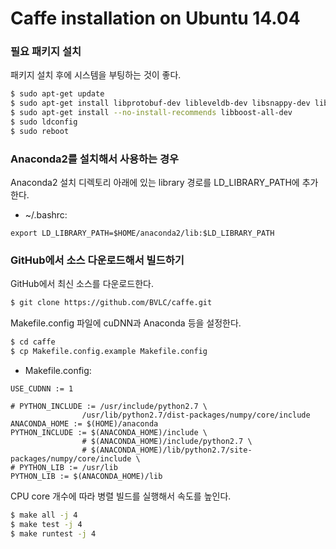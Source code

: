 # Caffe installation on Ubuntu 14.04

### 필요 패키지 설치

패키지 설치 후에 시스템을 부팅하는 것이 좋다.
```sh
$ sudo apt-get update
$ sudo apt-get install libprotobuf-dev libleveldb-dev libsnappy-dev libopencv-dev libhdf5-serial-dev protobuf-compiler libatlas-base-dev python-dev libgflags-dev libgoogle-glog-dev liblmdb-dev
$ sudo apt-get install --no-install-recommends libboost-all-dev
$ sudo ldconfig
$ sudo reboot
```

### Anaconda2를 설치해서 사용하는 경우

Anaconda2 설치 디렉토리 아래에 있는 library 경로를 LD_LIBRARY_PATH에 추가한다.
- ~/.bashrc:
```
export LD_LIBRARY_PATH=$HOME/anaconda2/lib:$LD_LIBRARY_PATH
```

### GitHub에서 소스 다운로드해서 빌드하기

GitHub에서 최신 소스를 다운로드한다.
```sh
$ git clone https://github.com/BVLC/caffe.git
```

Makefile.config 파일에 cuDNN과 Anaconda 등을 설정한다.
```sh
$ cd caffe
$ cp Makefile.config.example Makefile.config
```
- Makefile.config:
```
USE_CUDNN := 1
```
```
# PYTHON_INCLUDE := /usr/include/python2.7 \
                /usr/lib/python2.7/dist-packages/numpy/core/include
ANACONDA_HOME := $(HOME)/anaconda
PYTHON_INCLUDE := $(ANACONDA_HOME)/include \
                # $(ANACONDA_HOME)/include/python2.7 \
                # $(ANACONDA_HOME)/lib/python2.7/site-packages/numpy/core/include \
# PYTHON_LIB := /usr/lib
PYTHON_LIB := $(ANACONDA_HOME)/lib
```

CPU core 개수에 따라 병렬 빌드를 실행해서 속도를 높인다.
```sh
$ make all -j 4
$ make test -j 4
$ make runtest -j 4
```
